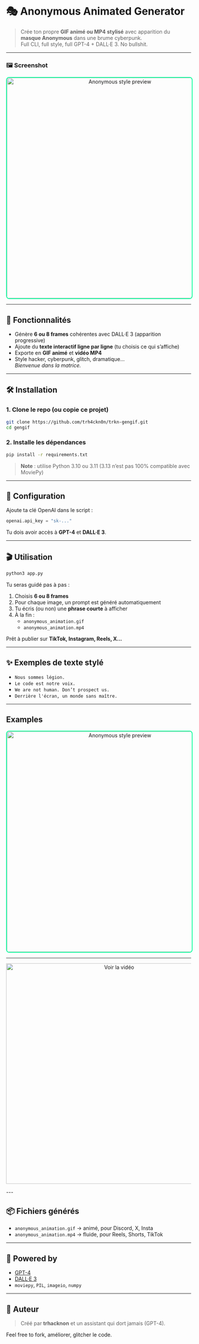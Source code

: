 # 🎭 Anonymous Animated Generator

> Crée ton propre **GIF animé ou MP4 stylisé** avec apparition du **masque Anonymous** dans une brume cyberpunk.  
> Full CLI, full style, full GPT-4 + DALL·E 3. No bullshit.

---

### 🖼️ Screenshot

<p align="center">
  <img src="https://g.top4top.io/p_3400ogdg90.jpg" alt="Anonymous style preview" width="600" style="border: 2px solid #00ff99; border-radius: 8px;">
</p>

---

## 🚀 Fonctionnalités

- Génère **6 ou 8 frames** cohérentes avec DALL·E 3 (apparition progressive)
- Ajoute du **texte interactif ligne par ligne** (tu choisis ce qui s’affiche)
- Exporte en **GIF animé** et **vidéo MP4**
- Style hacker, cyberpunk, glitch, dramatique…  
  *Bienvenue dans la matrice.*

---

## 🛠️ Installation

### 1. Clone le repo (ou copie ce projet)
```bash
git clone https://github.com/trh4ckn0n/trkn-gengif.git
cd gengif
```

### 2. Installe les dépendances
```bash
pip install -r requirements.txt
```

> **Note** : utilise Python 3.10 ou 3.11 (3.13 n’est pas 100% compatible avec MoviePy)

---

## 🔑 Configuration

Ajoute ta clé OpenAI dans le script :
```python
openai.api_key = "sk-..."
```

Tu dois avoir accès à **GPT-4** et **DALL·E 3**.

---

## 🎬 Utilisation

```bash
python3 app.py
```

Tu seras guidé pas à pas :

1. Choisis **6 ou 8 frames**
2. Pour chaque image, un prompt est généré automatiquement
3. Tu écris (ou non) une **phrase courte** à afficher
4. À la fin :  
   - `anonymous_animation.gif`  
   - `anonymous_animation.mp4`  

Prêt à publier sur **TikTok, Instagram, Reels, X...**

---

## ✨ Exemples de texte stylé

- `Nous sommes légion.`
- `Le code est notre voix.`
- `We are not human. Don’t prospect us.`
- `Derrière l'écran, un monde sans maître.`

---

## Examples

<p align="center">
  <img src="https://g.top4top.io/p_3400d84j41.gif" alt="Anonymous style preview" width="600" style="border: 2px solid #00ff99; border-radius: 8px;">
</p>

---

<p align="center">
  <a href="https://k.top4top.io/m_3400kuwio0.mp4" target="_blank">
    <img src="https://g.top4top.io/p_3400d84j41.gif" alt="Voir la vidéo" width="600">
  </a>
</p>
---

## 📦 Fichiers générés

- `anonymous_animation.gif` → animé, pour Discord, X, Insta
- `anonymous_animation.mp4` → fluide, pour Reels, Shorts, TikTok

---

## 🧠 Powered by

- [GPT-4](https://platform.openai.com/)
- [DALL·E 3](https://platform.openai.com/docs/guides/images)
- `moviepy`, `PIL`, `imageio`, `numpy`

---

## 👾 Auteur

> Créé par **trhacknon** et un assistant qui dort jamais (GPT-4).

Feel free to fork, améliorer, glitcher le code.
